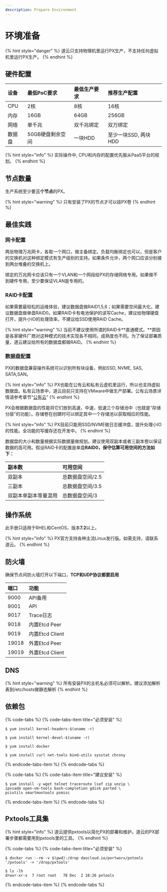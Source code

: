 ```yaml
---
description: Prepare Environment
---
```


# 环境准备

{% hint style="danger" %}
道云只支持物理机里运行PX生产，不支持任何虚拟机里运行PX生产。
{% endhint %}

## 硬件配置

| 设备 | 最低PoC要求 | 最低生产要求 | 推荐生产配置 |
| :--- | :--- | :--- | :--- |
| CPU | 2核 | 8核 | 16核 |
| 内存 | 16GB | 64GB  | 256GB |
| 网络 | 单千兆 | 双千兆绑定 | 双万绑定 |
| 数据盘 | 50GB硬盘剩余空间 | 一块HDD | 至少一块SSD, 两块HDD |

{% hint style="info" %}
实际操作中, CPU和内存的配置优先服从PaaS平台的规划。
{% endhint %}

## 节点数量 <a id="best-practice"></a>

生产系统至少要**三个节点**的PX。

{% hint style="warning" %}
只有安装了PX的节点才可以挂PX卷
{% endhint %}

## 最佳实践 <a id="best-practice"></a>

### 网卡配置 <a id="network-configuration"></a>

两张物理万兆网卡，各取一个网口，做主备绑定。负载均衡绑定也可以，但是客户的交换机对这种绑定模式有生产级别的支持。如果条件允许，两个网口应该分别接到两台堆叠的交换机上。

绑定的万兆网卡应该只有一个VLAN和一个网段给PX的存储网络专用。如果做不到硬件专用，至少要保证VLAN是专用的。 

### RAID卡配置 <a id="raid-configuration"></a>

如果需要最轻松的运维体验，建议数据盘做RAID1,5,6；如果需要空间最大化，建议数据盘做单盘RAID0。如果RAID卡有电池保护的读写Cache，建议给物理硬盘打开，提升小IO的处理效率。不建议给SSD使用RAID Cache。

{% hint style="warning" %}
当前不建议使用所谓的RAID卡**直通模式。**原因是各家硬件厂商对这种模式的技术实现各不相同，成熟度也不同。为了保证部署质量，道云建议给所有的数据盘都做RAID。
{% endhint %}

### 数据盘配置 <a id="device-configuration"></a>

PX的数据盘兼容操作系统可以识别所有块设备，例如SSD, NVME, SAS, SATA,SAN。

{% hint style="info" %}
PX也能在公有云和私有云虚机里运行，所以也支持虚拟数据盘。私有云场景中，道云目前只支持在VMware中做生产部署。公有云场景详情请参考章节“[公有云](../public-cloud.md)”
{% endhint %}

PX会根据数据盘的性能将它们放到高速，中速，低速三个存储池中（也就是“存储分层”的功能）。存储卷在创建时可以绑定其中一个存储池以获取相应的性能。 

{% hint style="info" %}
PX目前只能用SSD/NVME做日志缓冲盘，提升处理小IO的性能。全功能的写缓存还在开发中。
{% endhint %}

数据盘的大小和数量根据实际数据量做规划。建议使用双副本或者三副本卷以保证数据的高可用。假设RAID卡的配置是单盘**RAID0，保守估算可用空间的方法如下：**

| **副本数** | **可用空间** |
| :--- | :--- |
| 双副本 | 总数据盘空间/2.5 |
| 三副本 | 总数据盘空间/3.5 |
| 双副本单副本等量混用 | 总数据盘空间/3 |

## 操作系统 <a id="os"></a>

此手册只适用于RHEL和CentOS，版本**7.2**以上。

{% hint style="info" %}
PX官方支持各种主流Linux发行版。如需支持，请联系道云。
{% endhint %}

## 防火墙

确保节点间防火墙打开以下端口，**TCP和UDP协议都要启用**

| 端口 | 功能 |
| :--- | :--- |
| 9000 | API备用 |
| 9001 | API |
| 9017 | Trace日志 |
| 9018 | 内置Etcd Peer |
| 9019 | 内置Etcd Client |
| 19018 | 外置Etcd Peer |
| 19019 | 外置Etcd Client |

## DNS

{% hint style="warning" %}
所有安装PX的主机名必须可以解析。建议添加解析表到/etc/hosts做静态解析
{% endhint %}

## 依赖包 <a id="dependency"></a>

{% code-tabs %}
{% code-tabs-item title="必须安装" %}
```text
$ yum install kernel-headers-$(uname -r)

$ yum install kernel-devel-$(uname -r)

$ yum install docker  

$ yum install curl net-tools bind-utils sysstat chrony
```
{% endcode-tabs-item %}
{% endcode-tabs %}

{% code-tabs %}
{% code-tabs-item title="建议安装" %}
```text
$ yum install -y wget telnet traceroute lsof zip unzip \
ipvsadm open-vm-tools bash-completion gdisk parted \
pciutils smartmontools psmisc
```
{% endcode-tabs-item %}
{% endcode-tabs %}

## Pxtools工具集 <a id="pxtools"></a>

{% hint style="info" %}
道云提供pxtools以简化PX的部署和维护。道云的PX部署步骤都需要用到pxtools里的工具。
{% endhint %}

{% code-tabs %}
{% code-tabs-item title="必须安装" %}
```text
$ docker run --rm -v $(pwd):/drop daocloud.io/portworx/pxtools
'/pxtools' -> '/drop/pxtools'
  
$ ls -lh
drwxr-xr-x  7 root root   78 Dec  2 18:26 pxtools
```
{% endcode-tabs-item %}
{% endcode-tabs %}

